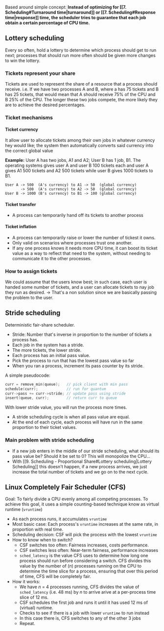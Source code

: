 Based around simple concept: **Instead of optimizing for [[7. Scheduling#Turnaround time|turnaround]] or [[7. Scheduling#Response time|response]] time, the scheduler tries to guarantee that each job obtain a certain percentage of CPU time.**

## Lottery scheduling
Every so often, hold a lottery to determine which process should get to run next; processes that should run more often should be given more changes to win the lottery. 
### Tickets represent your share
Tickets are used to represent the share of a resource that a process should receive. i.e. If we have two processes A and B, where a has 75 tickets and B has 25 tickets, that would mean that A should receive 75% of the CPU and B 25% of the CPU. 
The longer these two jobs compete, the more likely they are to achieve the desired percentages.

### Ticket mechanisms 
#### Ticket currency
It allow user to allocate tickets among their own jobs in whatever currency hey would like; the system then automatically converts said currency into the correct global value

**Example:** User A has two jobs, A1 and A2; User B has 1 job, B1. The operating systems gives user A and user B 100 tickets each and user A gives A1 500 tickets and A2 500 tickets while user B gives 1000 tickets to B1.
```
User A -> 500  (A's currency) to A1 -> 50  (global currency)
       -> 500  (A's currency) to A2 -> 50  (global currency)
User B -> 1000 (B's currency) to B1 -> 100 (global currency)
```

#### Ticket transfer
- A process can temporarily hand off its tickets to another process
#### Ticket inflation
- A process can temporarily raise or lower the number of tickest it owns. 
- Only valid on scenarios where processes trust one another. 
- If any one process knows it needs more CPU time, it can boost its ticket value as a way to reflect that need to the system, without needing to communicate it to the other processes.
### How to assign tickets
We could assume that the users know best; in such case, each user is handed some number of tickets, and a user can allocate tickets to nay job they run as desired. 
-> That's a non solution since we are basically passing the problem to the user.

## Stride scheduling
Deterministic fair-share scheduler. 
- Stride: Number that's inverse in proportion to the number of tickets a process has.
- Each job in the system has a stride. 
- The more tickets, the lower stride. 
- Each process has an initial pass value. 
- Pick the process to run that has the lowest pass value so far
- When you ran a process, increment its pass counter by its stride.

A simple pseudocode: 
```C
curr = remove_min(queue);   // pick client with min pass
schedule(curr);             // run for quantum
curr->pass += curr->stride; // update pass using stride
insert(queue, curr);        // return curr to queue
```

With lower stride value, you will run the process more times. 
- A stride scheduling cycle is when all pass value are equal. 
- At the end of each cycle, each process will have run in the same proportion to their ticket values. 

### Main problem with stride scheduling
- If a new job enters in the middle of our stride scheduling, what should its pass value be? Should it be set to 0? This will monopolize the CPU...
- With [[9. Scheduling - Proportional Share#Lottery scheduling|Lottery Scheduling]] this doesn't happen, if a new process arrives, we just increase the total number of tickets and we go on to the next cycle. 

## Linux Completely Fair Scheduler (CFS)
Goal: To fairly divide a CPU evenly among all competing processes.
To achieve this goal, it uses a simple counting-based technique know as virtual runtime (`vruntime`)
- As each process runs, it accumulates `vruntime`
- Most basic case: Each process's `vruntime` increases at the same rate, in proportion with real time. 
- Scheduling decision: CSF will pick the process with the lowest `vruntime`
- How to know when to switch? 
	- CSF switches too often: Fairness increases, costs performance. 
	- CSF switches less often: Near-term fairness, performance increases 
	- `sched_latency` is the value CFS uses to determine how long one process should run before considering a switch. CFS divides this value by the number of (*n*) processes running on the CPU to determine the time slice for a process, ensuring that over this period of time, CFS will be completely fair. 
- How it works: 
	- We have *n* = 4 processes running, CFS divides the value of `sched_latency` (i.e. 48 ms) by *n*  to arrive arive at a per-process time slice of 12 ms. 
	- CSF schedules the first job and runs it until it has used 12 ms of (virtual) runtime.
	- Checks to see if there is a job with lower `vruntime` to run instead
	- In this case there is, CFS switches to any of the other 3 jobs 
	- Repeat. 